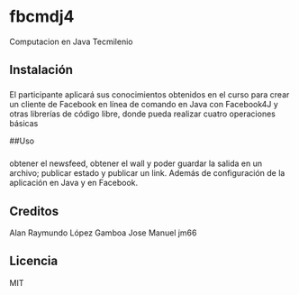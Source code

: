 # fbcmdj4

Computacion en Java Tecmilenio

## Instalación

### 
El participante aplicará sus conocimientos obtenidos en el curso para crear un cliente de Facebook en línea de comando en Java con Facebook4J y otras librerías de código libre, donde pueda realizar cuatro operaciones básicas

##Uso

###
obtener el newsfeed, obtener el wall y poder guardar la salida en un archivo; publicar estado y publicar un link. Además de configuración de la aplicación en Java y en Facebook.

## Creditos
Alan Raymundo López Gamboa
Jose Manuel
jm66

## Licencia

MIT

